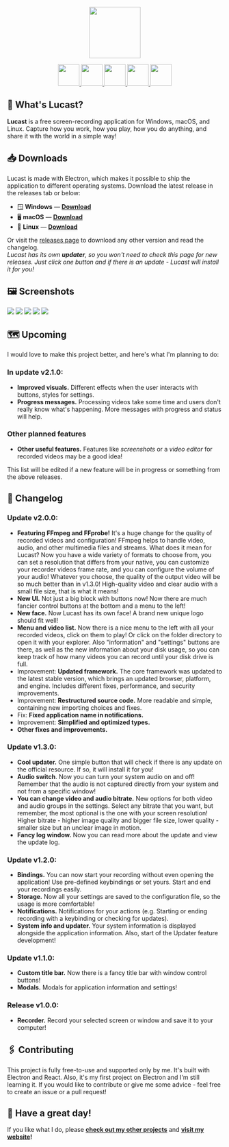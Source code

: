 <p align='center'><img src="https://raw.githubusercontent.com/PAXANDDOS/PAXANDDOS/main/lucast/icon.png" height="120"></p>
<p align="center">
        <a href="https://www.electronjs.org/" target="_blank">
            <img src="https://upload.wikimedia.org/wikipedia/commons/9/91/Electron_Software_Framework_Logo.svg" height="50">
        </a>
        <a href="https://reactjs.org/" target="_blank">
            <img src="https://upload.wikimedia.org/wikipedia/commons/a/a7/React-icon.svg" height="50">
        </a>
        <a href="https://vitejs.dev/" target="_blank">
            <img src="https://vitejs.dev/logo.svg" height="50">
        </a>
        <a href="https://www.typescriptlang.org/" target="_blank">
            <img src="https://upload.wikimedia.org/wikipedia/commons/4/4c/Typescript_logo_2020.svg" height="50">
        </a>
        <a href="https://sass-lang.com/" target="_blank">
            <img src="https://upload.wikimedia.org/wikipedia/commons/9/96/Sass_Logo_Color.svg" height="50">
        </a>
</p>

## :thinking: What's Lucast?

**Lucast** is a free screen-recording application for Windows, macOS, and Linux. Capture how you work, how you play, how you do anything, and share it with the world in a simple way!

## :inbox_tray: Downloads

Lucast is made with Electron, which makes it possible to ship the application to different operating systems.
Download the latest release in the releases tab or below:

-   :window: **Windows** — [**Download**](https://github.com/PAXANDDOS/lucast-electron/releases/download/v2.0.1/Lucast-Setup.exe)
-   :desktop_computer: **macOS** — [**Download**](https://github.com/PAXANDDOS/lucast-electron/releases/download/v2.0.1/Lucast-Installer.dmg)
-   :penguin: **Linux** — [**Download**](https://github.com/PAXANDDOS/lucast-electron/releases/download/v2.0.1/Lucast-Installer.AppImage)

Or visit the [releases page](https://github.com/PAXANDDOS/lucast-electron/releases) to download any other version and read the changelog.  
_Lucast has its own **updater**, so you won't need to check this page for new releases. Just click one button and if there is an update - Lucast will install it for you!_

## :framed_picture: Screenshots

![](https://raw.githubusercontent.com/PAXANDDOS/PAXANDDOS/main/lucast/screenshots/default.png)
![](https://raw.githubusercontent.com/PAXANDDOS/PAXANDDOS/main/lucast/screenshots/game.png)
![](https://raw.githubusercontent.com/PAXANDDOS/PAXANDDOS/main/lucast/screenshots/about.png)
![](https://raw.githubusercontent.com/PAXANDDOS/PAXANDDOS/main/lucast/screenshots/settings.png)
![](https://raw.githubusercontent.com/PAXANDDOS/PAXANDDOS/main/lucast/screenshots/updater.png)

## :world_map: Upcoming

I would love to make this project better, and here's what I'm planning to do:

### In update v2.1.0:

-   **Improved visuals.** Different effects when the user interacts with buttons, styles for settings.
-   **Progress messages.** Processing videos take some time and users don't really know what's happening. More messages with progress and status will help.

### Other planned features

-   **Other useful features.** Features like _screenshots_ or a _video editor_ for recorded videos may be a good idea!

This list will be edited if a new feature will be in progress or something from the above releases.

## :memo: Changelog

### Update v2.0.0:

-   **Featuring FFmpeg and FFprobe!** It's a huge change for the quality of recorded videos and configuration! FFmpeg helps to handle video, audio, and other multimedia files and streams. What does it mean for Lucast? Now you have a wide variety of formats to choose from, you can set a resolution that differs from your native, you can customize your recorder videos frame rate, and you can configure the volume of your audio! Whatever you choose, the quality of the output video will be so much better than in v1.3.0! High-quality video and clear audio with a small file size, that is what it means!
-   **New UI.** Not just a big block with buttons now! Now there are much fancier control buttons at the bottom and a menu to the left!
-   **New face.** Now Lucast has its own face! A brand new unique logo should fit well!
-   **Menu and video list.** Now there is a nice menu to the left with all your recorded videos, click on them to play! Or click on the folder directory to open it with your explorer. Also "information" and "settings" buttons are there, as well as the new information about your disk usage, so you can keep track of how many videos you can record until your disk drive is full.
-   Improvement: **Updated framework.** The core framework was updated to the latest stable version, which brings an updated browser, platform, and engine. Includes different fixes, performance, and security improvements.
-   Improvement: **Restructured source code.** More readable and simple, containing new importing choices and fixes.
-   Fix: **Fixed application name in notifications.**
-   Improvement: **Simplified and optimized types.**
-   **Other fixes and improvements.**

### Update v1.3.0:

-   **Cool updater.** One simple button that will check if there is any update on the official resource. If so, it will install it for you!
-   **Audio switch**. Now you can turn your system audio on and off! Remember that the audio is not captured directly from your system and not from a specific window!
-   **You can change video and audio bitrate.** New options for both video and audio groups in the settings. Select any bitrate that you want, but remember, the most optional is the one with your screen resolution! Higher bitrate - higher image quality and bigger file size, lower quality - smaller size but an unclear image in motion.
-   **Fancy log window.** Now you can read more about the update and view the update log.

### Update v1.2.0:

-   **Bindings.** You can now start your recording without even opening the application! Use pre-defined keybindings or set yours. Start and end your recordings easily.
-   **Storage.** Now all your settings are saved to the configuration file, so the usage is more comfortable!
-   **Notifications.** Notifications for your actions (e.g. Starting or ending recording with a keybinding or checking for updates).
-   **System info and updater.** Your system information is displayed alongside the application information. Also, start of the Updater feature development!

### Update v1.1.0:

-   **Custom title bar.** Now there is a fancy title bar with window control buttons!
-   **Modals.** Modals for application information and settings!

### Release v1.0.0:

-   **Recorder.** Record your selected screen or window and save it to your computer!

## :paperclips: Contributing

This project is fully free-to-use and supported only by me. It's built with Electron and React. Also, it's my first project on Electron and I'm still learning it. If you would like to contribute or give me some advice - feel free to create an issue or a pull request!

## :fox_face: Have a great day!

If you like what I do, please **[check out my other projects](https://github.com/PAXANDDOS?tab=repositories)** and **[visit my website](https://paxanddos.github.io)!**
